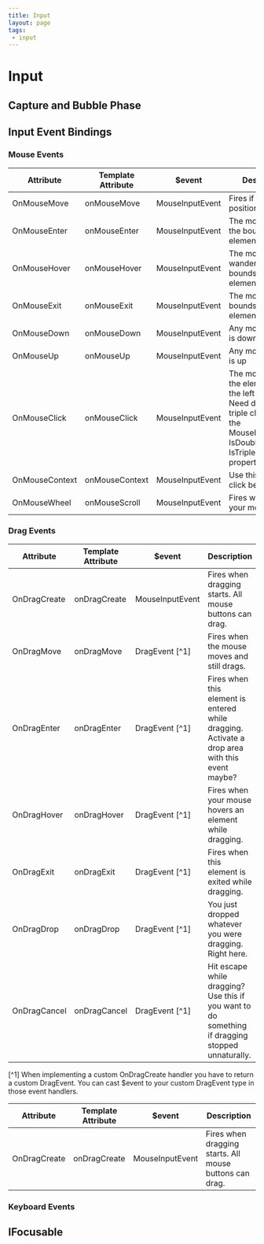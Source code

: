 ```yaml
---
title: Input
layout: page
tags:
 - input
---
```


# Input

## Capture and Bubble Phase

## Input Event Bindings

### Mouse Events

 Attribute      | Template Attribute | $event          | Description
----------------|--------------------|-----------------|--------------------------------------------------
 OnMouseMove    | onMouseMove        | MouseInputEvent | Fires if the mouse position changed
 OnMouseEnter   | onMouseEnter       | MouseInputEvent | The mouse enters the bounds of the element
 OnMouseHover   | onMouseHover       | MouseInputEvent | The mouse wanders within the bounds of the element
 OnMouseExit    | onMouseExit        | MouseInputEvent | The mouse left the bounds of the element
 OnMouseDown    | onMouseDown        | MouseInputEvent | Any mouse button is down
 OnMouseUp      | onMouseUp          | MouseInputEvent | Any mouse button is up
 OnMouseClick   | onMouseClick       | MouseInputEvent | The mouse clicked the element with the left button. Need double or triple click? Use the MouseInputEvent's IsDoubleClick and IsTripleClick properties.
 OnMouseContext | onMouseContext     | MouseInputEvent | Use this for right click behavior
 OnMouseWheel   | onMouseScroll      | MouseInputEvent | Fires when you roll your mouse wheel
 
### Drag Events

 Attribute      | Template Attribute | $event           | Description
----------------|--------------------|------------------|--------------------------------------------------
 OnDragCreate   | onDragCreate       | MouseInputEvent  | Fires when dragging starts. All mouse buttons can drag.
 OnDragMove     | onDragMove         | DragEvent [^1]   | Fires when the mouse moves and still drags.
 OnDragEnter    | onDragEnter        | DragEvent [^1]   | Fires when this element is entered while dragging. Activate a drop area with this event maybe?
 OnDragHover    | onDragHover        | DragEvent [^1]   | Fires when your mouse hovers an element while dragging.
 OnDragExit     | onDragExit         | DragEvent [^1]   | Fires when this element is exited while dragging.
 OnDragDrop     | onDragDrop         | DragEvent [^1]   | You just dropped whatever you were dragging. Right here. 
 OnDragCancel   | onDragCancel       | DragEvent [^1]   | Hit escape while dragging? Use this if you want to do something if dragging stopped unnaturally.

 [^1] When implementing a custom OnDragCreate handler you have to return a custom DragEvent. You can cast $event to 
 your custom DragEvent type in those event handlers.
 
 Attribute      | Template Attribute | $event           | Description
----------------|--------------------|------------------|--------------------------------------------------
 OnDragCreate   | onDragCreate       | MouseInputEvent  | Fires when dragging starts. All mouse buttons can drag.   

     
### Keyboard Events

## IFocusable